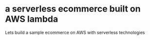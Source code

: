 # a serverless ecommerce built on AWS lambda

Lets build a sample ecommerce on AWS with serverless technologies 
